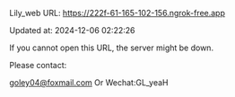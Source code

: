Lily_web URL: https://222f-61-165-102-156.ngrok-free.app

Updated at: 2024-12-06 02:22:26

If you cannot open this URL, the server might be down.

Please contact: 

goley04@foxmail.com Or Wechat:GL_yeaH